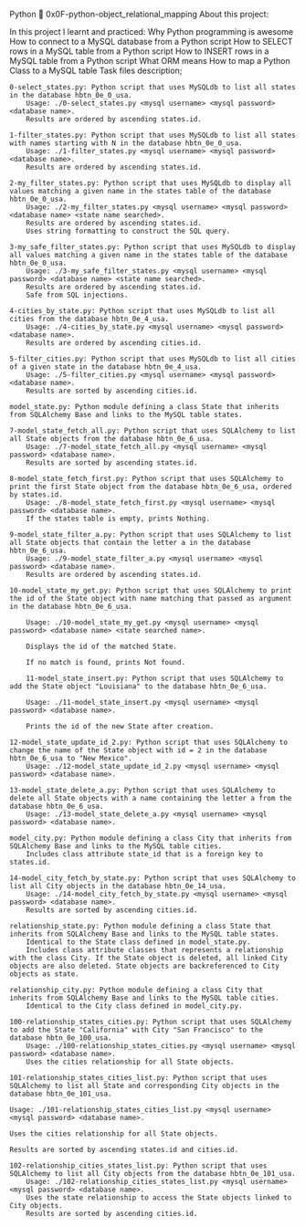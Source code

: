 Python 📃 0x0F-python-object_relational_mapping
About this project:

In this project I learnt and practiced: Why Python programming is awesome How to connect to a MySQL database from a Python script How to SELECT rows in a MySQL table from a Python script How to INSERT rows in a MySQL table from a Python script What ORM means How to map a Python Class to a MySQL table
Task files description;

    0-select_states.py: Python script that uses MySQLdb to list all states in the database hbtn_0e_0_usa.
        Usage: ./0-select_states.py <mysql username> <mysql password> <database name>.
        Results are ordered by ascending states.id.

    1-filter_states.py: Python script that uses MySQLdb to list all states with names starting with N in the database hbtn_0e_0_usa.
        Usage: ./1-filter_states.py <mysql username> <mysql password> <database name>.
        Results are ordered by ascending states.id.

    2-my_filter_states.py: Python script that uses MySQLdb to display all values matching a given name in the states table of the database hbtn_0e_0_usa.
        Usage: ./2-my_filter_states.py <mysql username> <mysql password> <database name> <state name searched>.
        Results are ordered by ascending states.id.
        Uses string formatting to construct the SQL query.

    3-my_safe_filter_states.py: Python script that uses MySQLdb to display all values matching a given name in the states table of the database hbtn_0e_0_usa.
        Usage: ./3-my_safe_filter_states.py <mysql username> <mysql password> <database name> <state name searched>.
        Results are ordered by ascending states.id.
        Safe from SQL injections.

    4-cities_by_state.py: Python script that uses MySQLdb to list all cities from the database hbtn_0e_4_usa.
        Usage: ./4-cities_by_state.py <mysql username> <mysql password> <database name>.
        Results are ordered by ascending cities.id.

    5-filter_cities.py: Python script that uses MySQLdb to list all cities of a given state in the database hbtn_0e_4_usa.
        Usage: ./5-filter_cities.py <mysql username> <mysql password> <database name>.
        Results are sorted by ascending cities.id.

    model_state.py: Python module defining a class State that inherits from SQLAlchemy Base and links to the MySQL table states.

    7-model_state_fetch_all.py: Python script that uses SQLAlchemy to list all State objects from the database hbtn_0e_6_usa.
        Usage: ./7-model_state_fetch_all.py <mysql username> <mysql password> <database name>.
        Results are sorted by ascending states.id.

    8-model_state_fetch_first.py: Python script that uses SQLAlchemy to print the first State object from the database hbtn_0e_6_usa, ordered by states.id.
        Usage: ./8-model_state_fetch_first.py <mysql username> <mysql password> <database name>.
        If the states table is empty, prints Nothing.

    9-model_state_filter_a.py: Python script that uses SQLAlchemy to list all State objects that contain the letter a in the database hbtn_0e_6_usa.
        Usage: ./9-model_state_filter_a.py <mysql username> <mysql password> <database name>.
        Results are ordered by ascending states.id.

    10-model_state_my_get.py: Python script that uses SQLAlchemy to print the id of the State object with name matching that passed as argument in the database hbtn_0e_6_usa.

        Usage: ./10-model_state_my_get.py <mysql username> <mysql password> <database name> <state searched name>.

        Displays the id of the matched State.

        If no match is found, prints Not found.

        11-model_state_insert.py: Python script that uses SQLAlchemy to add the State object "Louisiana" to the database hbtn_0e_6_usa.

        Usage: ./11-model_state_insert.py <mysql username> <mysql password> <database name>.

        Prints the id of the new State after creation.

    12-model_state_update_id_2.py: Python script that uses SQLAlchemy to change the name of the State object with id = 2 in the database hbtn_0e_6_usa to "New Mexico".
        Usage: ./12-model_state_update_id_2.py <mysql username> <mysql password> <database name>.

    13-model_state_delete_a.py: Python script that uses SQLAlchemy to delete all State objects with a name containing the letter a from the database hbtn_0e_6_usa.
        Usage: ./13-model_state_delete_a.py <mysql username> <mysql password> <database name>.

    model_city.py: Python module defining a class City that inherits from SQLAlchemy Base and links to the MySQL table cities.
        Includes class attribute state_id that is a foreign key to states.id.

    14-model_city_fetch_by_state.py: Python script that uses SQLAlchemy to list all City objects in the database hbtn_0e_14_usa.
        Usage: ./14-model_city_fetch_by_state.py <mysql username> <mysql password> <database name>.
        Results are sorted by ascending cities.id.

    relationship_state.py: Python module defining a class State that inherits from SQLAlchemy Base and links to the MySQL table states.
        Identical to the State class defined in model_state.py.
        Includes class attribute classes that represents a relationship with the class City. If the State object is deleted, all linked City objects are also deleted. State objects are backreferenced to City objects as state.

    relationship_city.py: Python module defining a class City that inherits from SQLAlchemy Base and links to the MySQL table cities.
        Identical to the City class defined in model_city.py.

    100-relationship_states_cities.py: Python script that uses SQLAlchemy to add the State "California" with City "San Francisco" to the database hbtn_0e_100_usa.
        Usage: ./100-relationship_states_cities.py <mysql username> <mysql password> <database name>.
        Uses the cities relationship for all State objects.

    101-relationship_states_cities_list.py: Python script that uses SQLAlchemy to list all State and corresponding City objects in the database hbtn_0e_101_usa.

    Usage: ./101-relationship_states_cities_list.py <mysql username>   <mysql password> <database name>.

    Uses the cities relationship for all State objects.

    Results are sorted by ascending states.id and cities.id.

    102-relationship_cities_states_list.py: Python script that uses SQLAlchemy to list all City objects from the database hbtn_0e_101_usa.
        Usage: ./102-relationship_cities_states_list.py <mysql username> <mysql password> <database name>.
        Uses the state relationship to access the State objects linked to City objects.
        Results are sorted by ascending cities.id.

